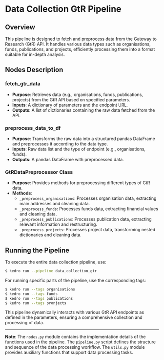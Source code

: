 # Data Collection GtR Pipeline

## Overview

This pipeline is designed to fetch and preprocess data from the Gateway to Research (GtR) API. It handles various data types such as organisations, funds, publications, and projects, efficiently processing them into a format suitable for in-depth analysis.

## Nodes Description

### fetch_gtr_data
- **Purpose**: Retrieves data (e.g., organisations, funds, publications, projects) from the GtR API based on specified parameters.
- **Inputs**: A dictionary of parameters and the endpoint URL.
- **Outputs**: A list of dictionaries containing the raw data fetched from the API.

### preprocess_data_to_df
- **Purpose**: Transforms the raw data into a structured pandas DataFrame and preprocesses it according to the data type.
- **Inputs**: Raw data list and the type of endpoint (e.g., organisations, funds).
- **Outputs**: A pandas DataFrame with preprocessed data.

### GtRDataPreprocessor Class
- **Purpose**: Provides methods for preprocessing different types of GtR data.
- **Methods**:
  - `_preprocess_organisations`: Processes organisation data, extracting main addresses and cleaning data.
  - `_preprocess_funds`: Processes funds data, extracting financial values and cleaning data.
  - `_preprocess_publications`: Processes publication data, extracting relevant information and restructuring.
  - `_preprocess_projects`: Processes project data, transforming nested dictionaries and cleaning data.

## Running the Pipeline

To execute the entire data collection pipeline, use:

```bash
$ kedro run --pipeline data_collection_gtr
```

For running specific parts of the pipeline, use the corresponding tags:

```bash
$ kedro run --tags organisations
$ kedro run --tags funds
$ kedro run --tags publications
$ kedro run --tags pronjects
```

This pipeline dynamically interacts with various GtR API endpoints as defined in the parameters, ensuring a comprehensive collection and processing of data.

---

**Note**: The `nodes.py` module contains the implementation details of the functions used in the pipeline. The `pipeline.py` script defines the structure and sequence of the data processing workflow. The `utils.py` module provides auxiliary functions that support data processing tasks.
